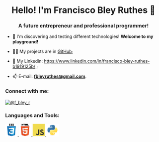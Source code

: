 <h1 align="center">Hello! I'm Francisco Bley Ruthes 👋</h1>
<h3 align="center">A future entrepreneur and professional programmer!</h3>

- 🌱 I'm discovering and testing different technologies! **Welcome to my playground!**

- 👨‍💻 My projects are in [GitHub](GitHub);

- 👀 My Linkedin: https://www.linkedin.com/in/francisco-bley-ruthes-b1919125b/ ;

- 📫 E-mail: **fbleyruthes@gmail.com**.

<h3 align="left">Connect with me:</h3>
<p align="left">
<!--
<a href="https://fb.com/https://www.facebook.com/francisco.bleyruthes/" target="blank"><img align="center" src="https://raw.githubusercontent.com/rahuldkjain/github-profile-readme-generator/master/src/images/icons/Social/facebook.svg" alt="https://www.facebook.com/francisco.bleyruthes/" height="30" width="40" /></a>!-->
<a href="https://www.instagram.com/f_bley_r/" target="blank"><img align="center" src="https://raw.githubusercontent.com/rahuldkjain/github-profile-readme-generator/master/src/images/icons/Social/instagram.svg" alt="@f_bley_r" height="30" width="40" /></a>
</p>

<h3 align="left">Languages and Tools:</h3>
<p align="left"> <a href="https://www.w3schools.com/css/" target="_blank" rel="noreferrer"> <img src="https://raw.githubusercontent.com/devicons/devicon/master/icons/css3/css3-original-wordmark.svg" alt="css3" width="40" height="40"/> </a> <a href="https://www.w3.org/html/" target="_blank" rel="noreferrer"> <img src="https://raw.githubusercontent.com/devicons/devicon/master/icons/html5/html5-original-wordmark.svg" alt="html5" width="40" height="40"/> </a> <a href="https://developer.mozilla.org/en-US/docs/Web/JavaScript" target="_blank" rel="noreferrer"> <img src="https://raw.githubusercontent.com/devicons/devicon/master/icons/javascript/javascript-original.svg" alt="javascript" width="40" height="40"/> </a> <a href="https://www.python.org" target="_blank" rel="noreferrer"> <img src="https://raw.githubusercontent.com/devicons/devicon/master/icons/python/python-original.svg" alt="python" width="40" height="40"/> </a> </p>

<!--
- 👋 Hi, I’m @StarXxHunter
- 👀 I’m interested in ...
- 🌱 I’m currently learning ...
- 💞️ I’m looking to collaborate on ...
- 📫 How to reach me ...
--!>
<!---
StarXxHunter/StarXxHunter is a ✨ special ✨ repository because its `README.md` (this file) appears on your GitHub profile.
You can click the Preview link to take a look at your changes.
--->
